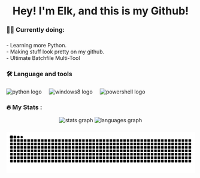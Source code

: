 
<h1 align="center">Hey! I'm Elk, and this is my Github!</h1>

###

<h3 align="left">👩‍💻  Currently doing:</h3>

###

<p align="left">- Learning more Python.<br>- Making stuff look pretty on my github.<br>- Ultimate Batchfile Multi-Tool</p>

###

<h3 align="left">🛠 Language and tools</h3>

###

<div align="left">
  <img src="https://cdn.jsdelivr.net/gh/devicons/devicon/icons/python/python-original.svg" height="40" alt="python logo"  />
  <img width="12" />
  <img src="https://cdn.jsdelivr.net/gh/devicons/devicon/icons/windows8/windows8-original.svg" height="40" alt="windows8 logo"  />
  <img width="12" />
  <img src="https://icon-icons.com/icons2/2107/PNG/512/file_type_powershell_icon_130243.svg" height="40" alt="powershell logo"  />
</div>

###

<h3 align="left">🔥   My Stats :</h3>
<div align="center">
  <img src="https://github-readme-stats.vercel.app/api?username=3elk&hide_title=false&hide_rank=false&show_icons=true&include_all_commits=true&count_private=true&disable_animations=false&theme=dark&locale=en&hide_border=true&order=1" height="150" alt="stats graph"  />
  <img src="https://github-readme-stats.vercel.app/api/top-langs?username=3elk&locale=en&hide_title=false&layout=compact&card_width=320&langs_count=5&theme=dark&hide_border=true&order=2" height="150" alt="languages graph"  />
</div>

###

<img src="https://raw.githubusercontent.com/3elk/3elk/output/snake.svg" alt="Snake animation" />

###
